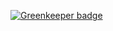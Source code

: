 

[![Greenkeeper badge](https://badges.greenkeeper.io/53seven/herodotus-middleware.svg)](https://greenkeeper.io/)